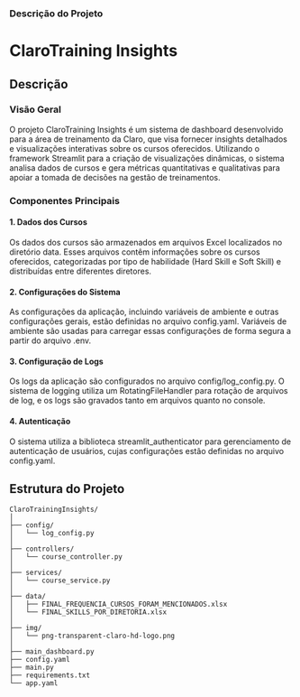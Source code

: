 ### Descrição do Projeto

# ClaroTraining Insights

## Descrição

### Visão Geral
O projeto ClaroTraining Insights é um sistema de dashboard desenvolvido para a área de treinamento da Claro, que visa fornecer insights detalhados e visualizações interativas sobre os cursos oferecidos. Utilizando o framework Streamlit para a criação de visualizações dinâmicas, o sistema analisa dados de cursos e gera métricas quantitativas e qualitativas para apoiar a tomada de decisões na gestão de treinamentos.
### Componentes Principais

#### 1. Dados dos Cursos
Os dados dos cursos são armazenados em arquivos Excel localizados no diretório data. Esses arquivos contêm informações sobre os cursos oferecidos, categorizadas por tipo de habilidade (Hard Skill e Soft Skill) e distribuídas entre diferentes diretores.


#### 2. Configurações do Sistema
As configurações da aplicação, incluindo variáveis de ambiente e outras configurações gerais, estão definidas no arquivo config.yaml. Variáveis de ambiente são usadas para carregar essas configurações de forma segura a partir do arquivo .env.


#### 3. Configuração de Logs
Os logs da aplicação são configurados no arquivo config/log_config.py. O sistema de logging utiliza um RotatingFileHandler para rotação de arquivos de log, e os logs são gravados tanto em arquivos quanto no console.

#### 4. Autenticação
O sistema utiliza a biblioteca streamlit_authenticator para gerenciamento de autenticação de usuários, cujas configurações estão definidas no arquivo config.yaml.




## Estrutura do Projeto

```plaintext
ClaroTrainingInsights/
│
├── config/
│   └── log_config.py
│
├── controllers/
│   └── course_controller.py
│
├── services/
│   └── course_service.py
│
├── data/
│   ├── FINAL_FREQUENCIA_CURSOS_FORAM_MENCIONADOS.xlsx
│   └── FINAL_SKILLS_POR_DIRETORIA.xlsx
│
├── img/
│   └── png-transparent-claro-hd-logo.png
│
├── main_dashboard.py
├── config.yaml
├── main.py
├── requirements.txt
└── app.yaml


